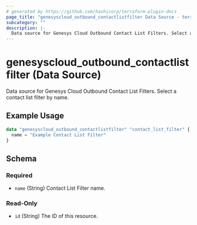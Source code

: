 ```yaml
---
# generated by https://github.com/hashicorp/terraform-plugin-docs
page_title: "genesyscloud_outbound_contactlistfilter Data Source - terraform-provider-genesyscloud-jonesb"
subcategory: ""
description: |-
  Data source for Genesys Cloud Outbound Contact List Filters. Select a contact list filter by name.
---
```


# genesyscloud_outbound_contactlistfilter (Data Source)

Data source for Genesys Cloud Outbound Contact List Filters. Select a contact list filter by name.

## Example Usage

```terraform
data "genesyscloud_outbound_contactlistfilter" "contact_list_filter" {
  name = "Example Contact List Filter"
}
```

<!-- schema generated by tfplugindocs -->
## Schema

### Required

- `name` (String) Contact List Filter name.

### Read-Only

- `id` (String) The ID of this resource.


